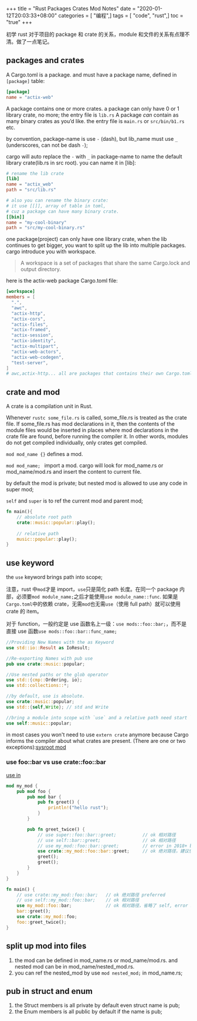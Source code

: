 +++
title = "Rust Packages Crates Mod Notes"
date = "2020-01-12T20:03:33+08:00"
categories = [ "编程",]
tags = [ "code", "rust",]
toc = "true"
+++


初学 rust 对于项目的 package 和 crate 的关系，module 和文件的关系有点理不清。做了一点笔记。

## packages and crates
A Cargo.toml is a package. and must have a package name, defined in `[package]` table:

```toml
[package]
name = "actix-web"
```

<!--more-->

A package contains one or more crates. 
a package can only have 0 or 1 library crate, no more; the entry file is `lib.rs`
A package *can* contain as many binary crates as you’d like. the entry file is `main.rs` or `src/bin/b1.rs` etc.

by convention, package-name is use `-` (dash), but lib_name must use `_` (underscores, can not be dash `-`);

cargo will auto replace the `-` with `_` in package-name to name the  default library crate(lib.rs in src root). you can name it in [lib]:

```toml
# rename the lib crate
[lib]
name = "actix_web"
path = "src/lib.rs"

# also you can rename the binary crate:
# it use [[]], array of table in toml, 
# cuz a package can have many binary crate.
[[bin]]
name = "my-cool-binary"
path = "src/my-cool-binary.rs"
```

one package(project) can only have one library crate, when the lib continues to get bigger, you want to split up the lib into multiple packages.
cargo introduce you with workspace.

> A workspace is a set of packages that share the same Cargo.lock and output directory.

here is the actix-web package Cargo.toml file:

```toml
[workspace]
members = [
  ".",
  "awc",
  "actix-http",
  "actix-cors",
  "actix-files",
  "actix-framed",
  "actix-session",
  "actix-identity",
  "actix-multipart",
  "actix-web-actors",
  "actix-web-codegen",
  "test-server",
]
# awc,actix-http... all are packages that contains their own Cargo.toml and src/lib.rs; 
``` 
## crate and mod
A crate is a compilation unit in Rust. 

Whenever `rustc some_file.rs` is called, some_file.rs is treated as the crate file. 
If some_file.rs has mod declarations in it, then the contents of the module files would be inserted 
in places where mod declarations in the crate file are found, before running the compiler it. 
In other words, modules do not get compiled individually, only crates get compiled.

`mod mod_name {}` defines a mod.

`mod mod_name; ` import a mod. cargo will look for mod_name.rs or mod_name/mod.rs and insert the content to current file.

by default the mod is private; but nested mod is allowed to use any code in super mod;

`self` and `super` is to ref the current mod and parent mod;

```rust
fn main(){
    // absolute root path
    crate::music::popular::play();
              
    // relative path
    music::popular::play();
}
```

## use keyword

the `use` keyword brings path into scope;

注意，rust 中`mod`才是 import，`use`只是简化 path 长度。在同一个 package 内部，必须要`mod module_name;`之后才能使用`use module_name::func`.
如果是`Cargo.toml`中的依赖 crate，无需`mod`也无需`use`（使用 full path）就可以使用 crate 的 item。

对于 function，一般约定是 use 函数名上一级：`use mods::foo::bar;`，而不是直接 use 函数`use mods::foo::bar::func_name;`

```rust
//Providing New Names with the as Keyword
use std::io::Result as IoResult;

//Re-exporting Names with pub use
pub use crate::music::popular;

//Use nested paths or the glob operator
use std::{cmp::Ordering, io};
use std::collections::*;

//by default, use is absolute.
use crate::music::popular;
use std::{self,Write}; // std and Write 

//bring a module into scope with `use` and a relative path need start `self`:
use self::music::popular;
```
in most cases you won't need to use `extern crate` anymore because Cargo informs the compiler about what crates are present. (There are one or two exceptions):[sysroot mod](https://doc.rust-lang.org/edition-guide/rust-2018/path-changes.html#an-exception)

### use foo::bar vs use crate::foo::bar
[use in ](https://doc.rust-lang.org/reference/items/use-declarations.html#use-paths)
```rust
mod my_mod {
    pub mod foo {
        pub mod bar {
            pub fn greet() {
                println!("hello rust");
            }
        }

        pub fn greet_twice() {
            // use super::foo::bar::greet;          // ok 相对路径
            // use self::bar::greet;                // ok 相对路径
            // use my_mod::foo::bar::greet;         // error in 2018+ but ok in 2015 edition.
            use crate::my_mod::foo::bar::greet;     // ok 绝对路径，建议使用
            greet();
            greet();
        }
    }
}

fn main() {
    // use crate::my_mod::foo::bar;   // ok 绝对路径 preferred
    // use self::my_mod::foo::bar;    // ok 相对路径
    use my_mod::foo::bar;             // ok 相对路径，省略了 self, error in 2015 edition: relative paths are not allowed without `self`;
    bar::greet();
    use crate::my_mod::foo;
    foo::greet_twice();
}
```

## split up mod into files
1. the mod can be defined in mod_name.rs or mod_name/mod.rs. and nested mod can be in mod_name/nested_mod.rs.
2. you can ref the nested_mod by use `mod nested_mod;` in mod_name.rs;

## pub in struct and enum
1. the Struct members is all private by default even struct name is pub;
2. the Enum members is all public by default if the name is pub;
